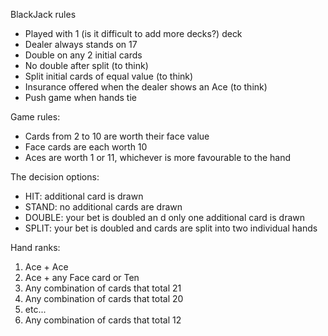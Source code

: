 BlackJack rules

- Played with 1 (is it difficult to add more decks?) deck
- Dealer always stands on 17
- Double on any 2 initial cards
- No double after split (to think)
- Split initial cards of equal value (to think)
- Insurance offered when the dealer shows an Ace (to think)
- Push game when hands tie

Game rules:

- Cards from 2 to 10 are worth their face value
- Face cards are each worth 10
- Aces are worth 1 or 11, whichever is more favourable to the hand

The decision options:

- HIT: additional card is drawn
- STAND: no additional cards are drawn
- DOUBLE: your bet is doubled an d only one additional card is drawn
- SPLIT: your bet is doubled and cards are split into two individual hands

Hand ranks:

1. Ace + Ace
2. Ace + any Face card or Ten
3. Any combination of cards that total 21
4. Any combination of cards that total 20
5. etc...
6. Any combination of cards that total 12
